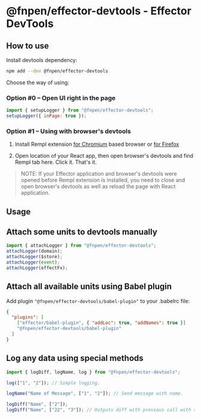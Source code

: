 # @fnpen/effector-devtools - Effector DevTools

## How to use

Install devtools dependency:

```bash
npm add --dev @fnpen/effector-devtools
```

Choose the way of using:

### Option #0 – Open UI right in the page

```js
import { setupLogger } from "@fnpen/effector-devtools";
setupLogger({ inPage: true });
```

### Option #1 – Using with browser's devtools

1. Install Rempl extension [for Chromium](https://chrome.google.com/webstore/detail/rempl/hcikjlholajopgbgfmmlbmifdfbkijdj) based browser or [for Firefox](https://addons.mozilla.org/en-US/firefox/addon/rempl/)

2. Open location of your React app, then open browser's devtools and find Rempl tab here. Click it. That's it.

> NOTE: If your Effector application and browser's devtools were opened before Rempl extension is installed, you need to close and open browser's devtools as well as reload the page with React application.

## Usage

## Attach some units to devtools manually

```js
import { attachLogger } from "@fnpen/effector-devtools";
attachLogger(domain);
attachLogger($store);
attachLogger(event);
attachLogger(effectFx);
```

## Attach all available units using Babel plugin

Add plugin `"@fnpen/effector-devtools/babel-plugin"` to your .babelrc file:

```json
{
  "plugins": [
    ["effector/babel-plugin", { "addLoc": true, "addNames": true }]
    "@fnpen/effector-devtools/babel-plugin"
  ]
}
```

## Log any data using special methods

```js
import { logDiff, logName, log } from "@fnpen/effector-devtools";

log(["1", "2"]); // Simple logging.

logName("Name of Message", ["1", "2"]); // Send message with name.

logDiff("Name", ["2"]);
logDiff("Name", ["22", "3"]); // Outputs diff with previous call with same name.
```
